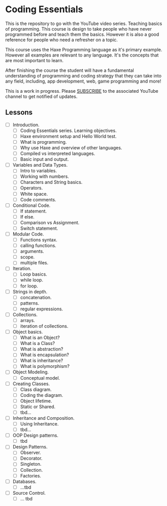 # Coding Essentials
This is the repository to go with the YouTube video series. Teaching basics of programming. This course is design to take people who have never programmed before and teach them the basics. However it is also a good reference for people who need a refresher on a topic.

This course uses the Haxe Programming language as it's primary example. However all examples are relevant to any language. It's the concepts that are most important to learn. 


After finishing the course the student will have a fundamental understanding of programming and coding strategy that they can take into any field, including, app development, web, game programming and more!

This is a work in progress. Please [SUBSCRIBE](https://www.youtube.com/channel/UCqWgyiyaIpMO2yKyUNbk6NQ?sub_confirmation=1) to the associated YouTube channel to get notified of updates. 
## Lessons
* [ ] Introduction.
    * [ ] Coding Essentials series. Learning objectives.
    * [ ] Haxe environment setup and Hello World test.
    * [ ] What is programming.
    * [ ] Why use Haxe and overview of other languages.
    * [ ] Compiled vs interpreted languages.
    * [ ] Basic input and output.
* [ ] Variables and Data Types.
    * [ ] Intro to variables.
    * [ ] Working with numbers.
    * [ ] Characters and String basics.
    * [ ] Operators.
    * [ ] White space.
    * [ ] Code comments.
* [ ] Conditional Code.
    * [ ] If statement.
    * [ ] If else.
    * [ ] Comparison vs Assignment.
    * [ ] Switch statement.
* [ ] Modular Code.
    * [ ] Functions syntax.
    * [ ] calling functions.
    * [ ] arguments.
    * [ ] scope.
    * [ ] multiple files.
* [ ] Iteration.
    * [ ] Loop basics.
    * [ ] while loop.
    * [ ] for loop.
* [ ] Strings in depth.
    * [ ] concatenation.
    * [ ] patterns.
    * [ ] regular expressions.
* [ ] Collections.
    * [ ] arrays.
    * [ ] iteration of collections.
* [ ] Object basics.
    * [ ] What is an Object?
    * [ ] What is a Class?
    * [ ] What is abstraction?
    * [ ] What is encapsulation?
    * [ ] What is inheritance?
    * [ ] What is polymorphism?
* [ ] Object Modeling.
    * [ ] Conceptual model.
* [ ] Creating Classes.
    * [ ] Class diagram.
    * [ ] Coding the diagram.
    * [ ] Object lifetime.
    * [ ] Static or Shared.
    * [ ] tbd...
* [ ] Inheritance and Composition.
    * [ ] Using Inheritance.
    * [ ] tbd...
* [ ] OOP Design patterns.
    * [ ] tbd
* [ ] Design Patterns.
    * [ ] Observer.
    * [ ] Decorator.
    * [ ] Singleton.
    * [ ] Collection.
    * [ ] Factories.
* [ ] Databases.
    * [ ] ...tbd
* [ ] Source Control.
    * [ ] ... tbd
